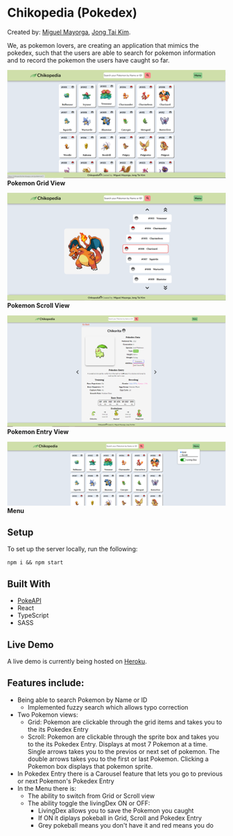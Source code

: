 # Chikopedia (Pokedex)

Created by:
<a class="link-formatter" href="https://github.com/madebymiguel" target="_blank"
              >Miguel Mayorga</a
            >,
<a class="link-formatter" href="https://github.com/warandstar" target="_blank"
              >Jong Tai Kim</a>.

We, as pokemon lovers, are creating an application that mimics the pokedex, such that the users are able to search for pokemon information and to record the pokemon the users have caught so far.

![pokemon grid view](./src/assets/readme/grid.PNG)
**Pokemon Grid View**

![pokemon scroll view](./src/assets/readme/scroll.PNG)
**Pokemon Scroll View**

![pokemon entry view](./src/assets/readme/entry.PNG)
**Pokemon Entry View**

![pokemon grid view](./src/assets/readme/menu.PNG)
**Menu**

## Setup

To set up the server locally, run the following:

```shell
npm i && npm start
```

## Built With

- [PokeAPI](https://pokeapi.co/)
- React
- TypeScript
- SASS

## Live Demo

A live demo is currently being hosted on [Heroku](https://chikopedia.herokuapp.com/).

## Features include:

- Being able to search Pokemon by Name or ID
  - Implemented fuzzy search which allows typo correction
- Two Pokemon views:
  - Grid: Pokemon are clickable through the grid items and takes you to the its Pokedex Entry
  - Scroll: Pokemon are clickable through the sprite box and takes you to the its Pokedex Entry. Displays at most 7 Pokemon at a time. Single arrows takes you to the previos or next set of pokemon. The double arrows takes you to the first or last Pokemon. Clicking a Pokemon box displays that pokemon sprite.
- In Pokedex Entry there is a Carousel feature that lets you go to previous or next Pokemon's Pokedex Entry
- In the Menu there is:
  - The ability to switch from Grid or Scroll view
  - The ability toggle the livingDex ON or OFF:
    - LivingDex allows you to save the Pokemon you caught
    - If ON it diplays pokeball in Grid, Scroll and Pokedex Entry
    - Grey pokeball means you don't have it and red means you do
